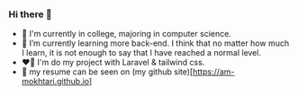 ### Hi there 👋

- 🔭 I'm currently in college, majoring in computer science.
- 🌱 I’m currently learning more back-end. I think that no matter how much I learn, it is not enough to say that I have reached a normal level.
- ❤️‍🔥 I'm do my project with Laravel & tailwind css.
- 🧾 my resume can be seen on (my github site)[https://am-mokhtari.github.io]
<!--
**am-mokhtari/am-mokhtari** is a ✨ _special_ ✨ repository because its `README.md` (this file) appears on your GitHub profile.

Here are some ideas to get you started:

- 🔭 I’m currently working on ...
- 🌱 I’m currently learning ...
- 👯 I’m looking to collaborate on ...
- 🤔 I’m looking for help with ...
- 💬 Ask me about ...
- 📫 How to reach me: ...
- 😄 Pronouns: ...
- ⚡ Fun fact: ...
-->

